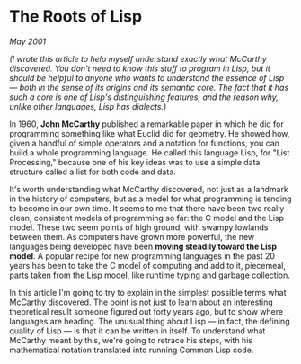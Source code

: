# The Roots of Lisp

_May 2001_

_(I wrote this article to help myself understand exactly what McCarthy discovered. You don't need to know this stuff to program in Lisp, but it should be helpful to anyone who wants to understand the essence of Lisp — both in the sense of its origins and its semantic core. The fact that it has such a core is one of Lisp's distinguishing features, and the reason why, unlike other languages, Lisp has dialects.)_

In 1960, **John McCarthy** published a remarkable paper in which he did for programming something like what Euclid did for geometry. He showed how, given a handful of simple operators and a notation for functions, you can build a whole programming language. He called this language Lisp, for "List Processing," because one of his key ideas was to use a simple data structure called a list for both code and data.

It's worth understanding what McCarthy discovered, not just as a landmark in the history of computers, but as a model for what programming is tending to become in our own time. It seems to me that there have been two really clean, consistent models of programming so far: the C model and the Lisp model. These two seem points of high ground, with swampy lowlands between them. As computers have grown more powerful, the new languages being developed have been **moving steadily toward the Lisp model**. A popular recipe for new programming languages in the past 20 years has been to take the C model of computing and add to it, piecemeal, parts taken from the Lisp model, like runtime typing and garbage collection.

In this article I'm going to try to explain in the simplest possible terms what McCarthy discovered. The point is not just to learn about an interesting theoretical result someone figured out forty years ago, but to show where languages are heading. The unusual thing about Lisp — in fact, the defining quality of Lisp — is that it can be written in itself. To understand what McCarthy meant by this, we're going to retrace his steps, with his mathematical notation translated into running Common Lisp code.